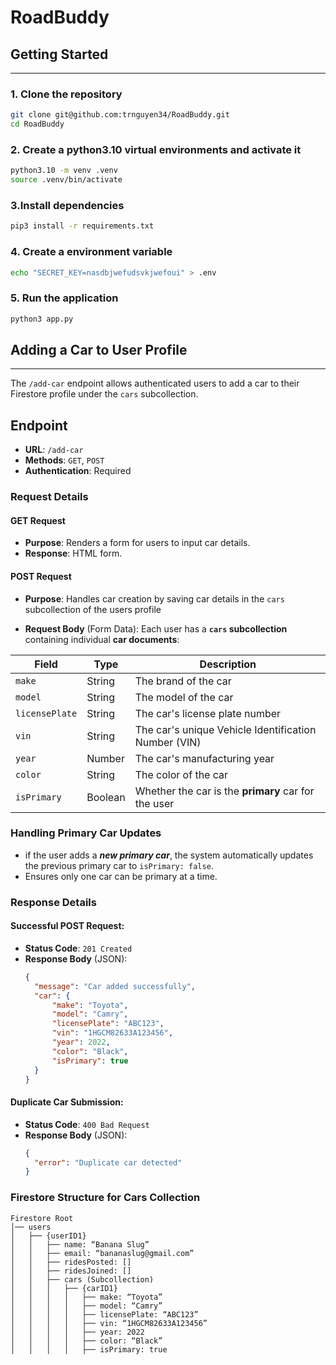 # RoadBuddy

## Getting Started
___

### 1. Clone the repository
```bash
git clone git@github.com:trnguyen34/RoadBuddy.git
cd RoadBuddy
```

### 2. Create a python3.10 virtual environments and activate it
```bash
python3.10 -m venv .venv
source .venv/bin/activate
```

### 3.Install dependencies
```bash
pip3 install -r requirements.txt
```

### 4. Create a environment variable
```bash
echo "SECRET_KEY=nasdbjwefudsvkjwefoui" > .env
```

### 5. Run the application
```bash
python3 app.py
```

## Adding a Car to User Profile
___
The `/add-car` endpoint allows authenticated users to add a car to their Firestore profile under the `cars` subcollection.

## **Endpoint**
- **URL**: `/add-car`
- **Methods**: `GET`, `POST`
- **Authentication**: Required

### **Request Details**

#### **GET Request**
- **Purpose**: Renders a form for users to input car details.
- **Response**: HTML form.

#### **POST Request**
- **Purpose**: Handles car creation by saving car details in the `cars` subcollection of the users profile

- **Request Body** (Form Data):
Each user has a **`cars` subcollection** containing individual **car documents**:

| Field          | Type    | Description                                      |
|---------------|--------|--------------------------------------------------|
| `make`        | String | The brand of the car                                 |
| `model`       | String | The model of the car                                 |
| `licensePlate`| String | The car's license plate number                       |
| `vin`         | String | The car's unique Vehicle Identification Number (VIN) |
| `year`        | Number | The car's manufacturing year                         |
| `color`       | String | The color of the car                                 |
| `isPrimary`   | Boolean | Whether the car is the **primary** car for the user |

### **Handling Primary Car Updates**
- if the user adds a ***new primary car***, the system automatically updates the previous primary car to `isPrimary: false`.
- Ensures only one car can be primary at a time.

### **Response Details**

#### **Successful POST Request**:
- **Status Code**: `201 Created`
- **Response Body** (JSON):
  ```json
  {
    "message": "Car added successfully",
    "car": {
        "make": "Toyota",
        "model": "Camry",
        "licensePlate": "ABC123",
        "vin": "1HGCM82633A123456",
        "year": 2022,
        "color": "Black",
        "isPrimary": true
    }
  }
  ```
#### **Duplicate Car Submission**:
- **Status Code**: `400 Bad Request`
- **Response Body** (JSON):
  ```json
  {
    "error": "Duplicate car detected"
  }
  ```

### **Firestore Structure for Cars Collection**
```
Firestore Root
│── users
│   ├── {userID1}
│   │   ├── name: “Banana Slug”
│   │   ├── email: “bananaslug@gmail.com”
│   │   ├── ridesPosted: []
│   │   ├── ridesJoined: []
│   │   ├── cars (Subcollection)
│   │   │   ├── {carID1}
│   │   │   │   ├── make: “Toyota”
│   │   │   │   ├── model: “Camry”
│   │   │   │   ├── licensePlate: “ABC123”
│   │   │   │   ├── vin: “1HGCM82633A123456”
│   │   │   │   ├── year: 2022
│   │   │   │   ├── color: “Black”
│   │   │   │   ├── isPrimary: true
```